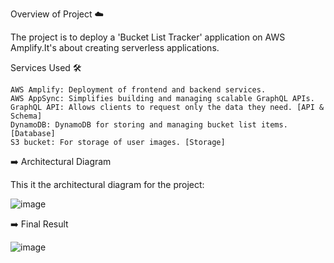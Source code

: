 Overview of Project ☁️

The project is to deploy a 'Bucket List Tracker' application on AWS Amplify.It's about creating serverless applications.

Services Used 🛠

    AWS Amplify: Deployment of frontend and backend services.
    AWS AppSync: Simplifies building and managing scalable GraphQL APIs.
    GraphQL API: Allows clients to request only the data they need. [API & Schema]
    DynamoDB: DynamoDB for storing and managing bucket list items.[Database]
    S3 bucket: For storage of user images. [Storage]

➡️ Architectural Diagram

This it the architectural diagram for the project:

![image](https://github.com/ElMehdiiiii/DevOps/assets/115099306/97ff3bb8-5931-47f3-a97e-dbc787d19ae2)

➡️ Final Result

![image](https://github.com/ElMehdiiiii/DevOps/assets/115099306/88d51a97-fc9e-40e5-9cae-a28d4bffbb11)
